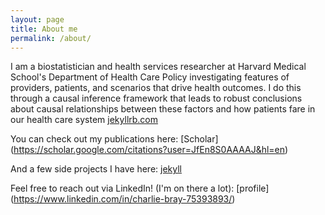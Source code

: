 ```yaml
---
layout: page
title: About me
permalink: /about/
---
```


I am a biostatistician and health services researcher at Harvard Medical School's Department of Health Care Policy investigating features of providers, patients, and scenarios that drive health outcomes. I do this through a causal inference framework that leads to robust conclusions about causal relationships between these factors and how patients fare in our health care system [jekyllrb.com](https://jekyllrb.com/)

You can check out my publications here:
[Scholar] (https://scholar.google.com/citations?user=JfEn8S0AAAAJ&hl=en)

And a few side projects I have here:
[jekyll](https://github.com/jekyll/jekyll)

Feel free to reach out via LinkedIn! (I'm on there a lot):
[profile] (https://www.linkedin.com/in/charlie-bray-75393893/)
